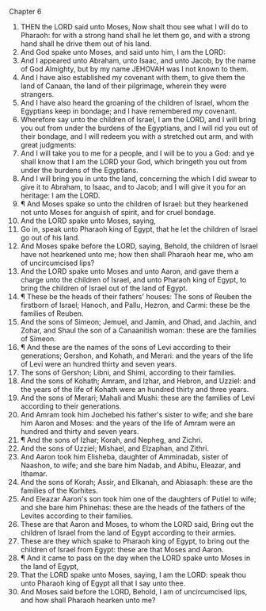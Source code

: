 

Chapter 6

1. THEN the LORD said unto Moses, Now shalt thou see what I will do to Pharaoh: for with a strong hand shall he let them go, and with a strong hand shall he drive them out of his land.
2. And God spake unto Moses, and said unto him, I am the LORD:
3. And I appeared unto Abraham, unto Isaac, and unto Jacob, by the name of God Almighty, but by my name JEHOVAH was I not known to them.
4. And I have also established my covenant with them, to give them the land of Canaan, the land of their pilgrimage, wherein they were strangers.
5. And I have also heard the groaning of the children of Israel, whom the Egyptians keep in bondage; and I have remembered my covenant.
6. Wherefore say unto the children of Israel, I am the LORD, and I will bring you out from under the burdens of the Egyptians, and I will rid you out of their bondage, and I will redeem you with a stretched out arm, and with great judgments:
7. And I will take you to me for a people, and I will be to you a God: and ye shall know that I am the LORD your God, which bringeth you out from under the burdens of the Egyptians.
8. And I will bring you in unto the land, concerning the which I did swear to give it to Abraham, to Isaac, and to Jacob; and I will give it you for an heritage: I am the LORD.
9. ¶ And Moses spake so unto the children of Israel: but they hearkened not unto Moses for anguish of spirit, and for cruel bondage.
10. And the LORD spake unto Moses, saying,
11. Go in, speak unto Pharaoh king of Egypt, that he let the children of Israel go out of his land.
12. And Moses spake before the LORD, saying, Behold, the children of Israel have not hearkened unto me; how then shall Pharaoh hear me, who am of uncircumcised lips?
13. And the LORD spake unto Moses and unto Aaron, and gave them a charge unto the children of Israel, and unto Pharaoh king of Egypt, to bring the children of Israel out of the land of Egypt.
14. ¶ These be the heads of their fathers' houses: The sons of Reuben the firstborn of Israel; Hanoch, and Pallu, Hezron, and Carmi: these be the families of Reuben.
15. And the sons of Simeon; Jemuel, and Jamin, and Ohad, and Jachin, and Zohar, and Shaul the son of a Canaanitish woman: these are the families of Simeon.
16. ¶ And these are the names of the sons of Levi according to their generations; Gershon, and Kohath, and Merari: and the years of the life of Levi were an hundred thirty and seven years.
17. The sons of Gershon; Libni, and Shimi, according to their families.
18. And the sons of Kohath; Amram, and Izhar, and Hebron, and Uzziel: and the years of the life of Kohath were an hundred thirty and three years.
19. And the sons of Merari; Mahali and Mushi: these are the families of Levi according to their generations.
20. And Amram took him Jochebed his father's sister to wife; and she bare him Aaron and Moses: and the years of the life of Amram were an hundred and thirty and seven years.
21. ¶ And the sons of Izhar; Korah, and Nepheg, and Zichri.
22. And the sons of Uzziel; Mishael, and Elzaphan, and Zithri.
23. And Aaron took him Elisheba, daughter of Amminadab, sister of Naashon, to wife; and she bare him Nadab, and Abihu, Eleazar, and Ithamar.
24. And the sons of Korah; Assir, and Elkanah, and Abiasaph: these are the families of the Korhites.
25. And Eleazar Aaron's son took him one of the daughters of Putiel to wife; and she bare him Phinehas: these are the heads of the fathers of the Levites according to their families.
26. These are that Aaron and Moses, to whom the LORD said, Bring out the children of Israel from the land of Egypt according to their armies.
27. These are they which spake to Pharaoh king of Egypt, to bring out the children of Israel from Egypt: these are that Moses and Aaron.
28. ¶ And it came to pass on the day when the LORD spake unto Moses in the land of Egypt,
29. That the LORD spake unto Moses, saying, I am the LORD: speak thou unto Pharaoh king of Egypt all that I say unto thee.
30. And Moses said before the LORD, Behold, I am of uncircumcised lips, and how shall Pharaoh hearken unto me?
